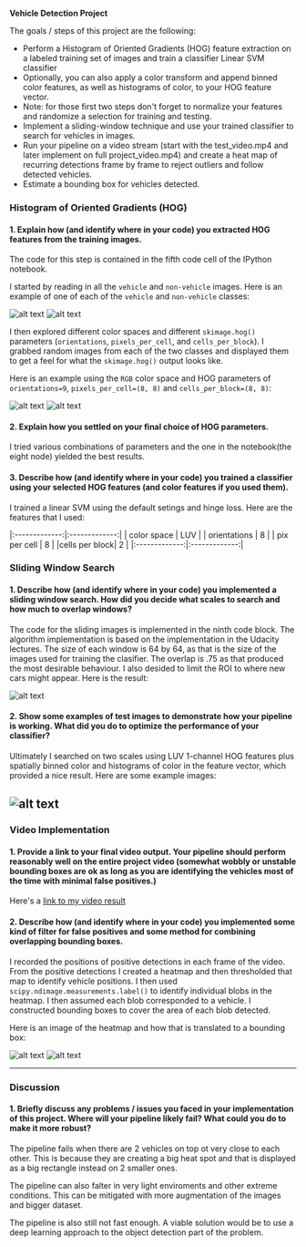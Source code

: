 **Vehicle Detection Project**

The goals / steps of this project are the following:

* Perform a Histogram of Oriented Gradients (HOG) feature extraction on a labeled training set of images and train a classifier Linear SVM classifier
* Optionally, you can also apply a color transform and append binned color features, as well as histograms of color, to your HOG feature vector. 
* Note: for those first two steps don't forget to normalize your features and randomize a selection for training and testing.
* Implement a sliding-window technique and use your trained classifier to search for vehicles in images.
* Run your pipeline on a video stream (start with the test_video.mp4 and later implement on full project_video.mp4) and create a heat map of recurring detections frame by frame to reject outliers and follow detected vehicles.
* Estimate a bounding box for vehicles detected.

[//]: # (Image References)
[image1]: ./examples/CarIMG.jpg
[image2]: ./examples/CarHOG.jpg
[image3]: ./examples/NonCarIMG.jpg
[image4]: ./examples/NonCarHOG.jpg
[image5]: ./examples/new_ROI.jpg
[image6]: ./examples/tracking.jpg
[image7]: ./examples/heatmaped.jpg
[image8]: ./examples/heatmap.jpgg
[video1]: ./project_video_output.mp4

### Histogram of Oriented Gradients (HOG)

#### 1. Explain how (and identify where in your code) you extracted HOG features from the training images.

The code for this step is contained in the fifth code cell of the IPython notebook.  

I started by reading in all the `vehicle` and `non-vehicle` images.  Here is an example of one of each of the `vehicle` and `non-vehicle` classes:

![alt text][image1]
![alt text][image3]


I then explored different color spaces and different `skimage.hog()` parameters (`orientations`, `pixels_per_cell`, and `cells_per_block`).  I grabbed random images from each of the two classes and displayed them to get a feel for what the `skimage.hog()` output looks like.

Here is an example using the `RGB` color space and HOG parameters of `orientations=9`, `pixels_per_cell=(8, 8)` and `cells_per_block=(8, 8)`:

![alt text][image2]
![alt text][image4]

#### 2. Explain how you settled on your final choice of HOG parameters.

I tried various combinations of parameters and the one in the notebook(the eight node) yielded the best results.

#### 3. Describe how (and identify where in your code) you trained a classifier using your selected HOG features (and color features if you used them).

I trained a linear SVM using the default setings and hinge loss.
Here are the features that I used:

|:-------------:|:-------------:| 
| color space   | LUV           | 
| orientations  | 8             |
| pix per cell  | 8             |
|cells per block| 2             |
|:-------------:|:-------------:|
 
### Sliding Window Search

#### 1. Describe how (and identify where in your code) you implemented a sliding window search.  How did you decide what scales to search and how much to overlap windows?

The code for the sliding images is implemented in the ninth code block.
The algorithm implementation is based on the implementation in the Udacity lectures.
The size of each window is 64 by 64, as that is the size of the images used for training the clasifier. 
The overlap is .75 as that produced the most desirable behaviour.
I also desided to limit the ROI to where new cars might appear.
Here is the result:

![alt text][image5]

#### 2. Show some examples of test images to demonstrate how your pipeline is working.  What did you do to optimize the performance of your classifier?

Ultimately I searched on two scales using LUV 1-channel HOG features plus spatially binned color and histograms of color in the feature vector, which provided a nice result.  Here are some example images:

![alt text][image6]
---

### Video Implementation

#### 1. Provide a link to your final video output.  Your pipeline should perform reasonably well on the entire project video (somewhat wobbly or unstable bounding boxes are ok as long as you are identifying the vehicles most of the time with minimal false positives.)
Here's a [link to my video result][video1]


#### 2. Describe how (and identify where in your code) you implemented some kind of filter for false positives and some method for combining overlapping bounding boxes.

I recorded the positions of positive detections in each frame of the video.  From the positive detections I created a heatmap and then thresholded that map to identify vehicle positions.  I then used `scipy.ndimage.measurements.label()` to identify individual blobs in the heatmap.  I then assumed each blob corresponded to a vehicle.  I constructed bounding boxes to cover the area of each blob detected.  

Here is an image of the heatmap and how that is translated to a bounding box:

![alt text][image7]
![alt text][image8]

---

### Discussion

#### 1. Briefly discuss any problems / issues you faced in your implementation of this project.  Where will your pipeline likely fail?  What could you do to make it more robust?

The pipeline fails when there are 2 vehicles on top ot very close to each other. 
This is because they are creating a big heat spot and that is displayed as a big rectangle instead on 2 smaller ones.

The pipeline can also falter in very light enviroments and other extreme conditions. 
This can be mitigated with more augmentation of the images and bigger dataset.

The pipeline is also still not fast enough.
A viable solution would be to use a deep learning approach to the object detection part of the problem.

